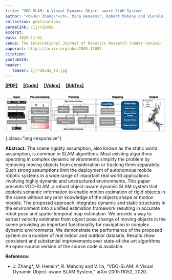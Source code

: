 ```yaml
---
title: "VDO-SLAM: A Visual Dynamic Object-aware SLAM System"
author: "<b>Jun Zhang\*</b>, Mina Henein\*, Robert Mahony and Viorela Ila."
collection: publications
permalink: /ijrr20vdo
excerpt: 
date: 2020-11-01
venue: The International Journal of Robotics Research (under review)
paperurl: https://arxiv.org/abs/2005.11052
citation: 
youtubeId: 
header:
   teaser: ijrr20vdo_tn.jpg
---
```


<a href="https://arxiv.org/pdf/2005.11052.pdf" target="_blank"><b>[PDF]</b></a>&emsp;
<a href="https://github.com/halajun/VDO_SLAM" target="_blank"><b>[Code]</b></a>&emsp;
<a href="https://drive.google.com/file/d/1PbL4KiJ3sUhxyJSQPZmRP6mgi9dIC0iu/view" target="_blank"><b>[Video]</b></a>&emsp;
<a href="https://halajun.github.io/files/zhang20vdoslam.txt" target="_blank"><b>[BibTex]</b></a>

![firenet_banner](/images/banners/ijrr20vdo.png){:class="img-responsive"}

<b>Abstract.</b> 
The scene rigidity assumption, also known as the static world assumption, is common in SLAM algorithms. Most
existing algorithms operating in complex dynamic environments simplify the problem by removing moving objects from
consideration or tracking them separately. Such strong assumptions limit the deployment of autonomous mobile robotic
systems in a wide range of important real world applications involving highly dynamic and unstructured environments.
This paper presents VDO-SLAM, a robust object-aware dynamic SLAM system that exploits semantic information to
enable motion estimation of rigid objects in the scene without any prior knowledge of the objects shape or motion
models. The proposed approach integrates dynamic and static structures in the environment into a unified estimation
framework resulting in accurate robot pose and spatio-temporal map estimation. We provide a way to extract velocity
estimates from object pose change of moving objects in the scene providing an important functionality for navigation
in complex dynamic environments. We demonstrate the performance of the proposed system on a number of real
indoor and outdoor datasets. Results show consistent and substantial improvements over state-of-the-art algorithms.
An open-source version of the source code is available.


<b>Reference:</b>
* J. Zhang\*, M. Henein\*, R. Mahony and V. Ila, "VDO-SLAM: A Visual Dynamic Object-aware SLAM System," arXiv:2005.11052, 2020.
